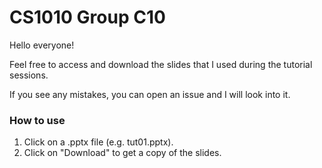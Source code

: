 # CS1010 Group C10

Hello everyone!

Feel free to access and download the slides that I used during the tutorial sessions. 

If you see any mistakes, you can open an issue and I will look into it.

### How to use
1. Click on a .pptx file (e.g. tut01.pptx).
2. Click on "Download" to get a copy of the slides.
